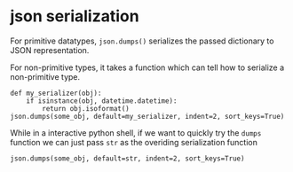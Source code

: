 # json serialization

For primitive datatypes, `json.dumps()` serializes the passed dictionary to JSON representation.

For non-primitive types, it takes a function which can tell how to serialize a non-primitive type.

```text
def my_serializer(obj):
    if isinstance(obj, datetime.datetime):
        return obj.isoformat()
json.dumps(some_obj, default=my_serializer, indent=2, sort_keys=True)
```

While in a interactive python shell, if we want to quickly try the `dumps` function we can just pass `str` as the overiding serialization function

```text
json.dumps(some_obj, default=str, indent=2, sort_keys=True)
```

